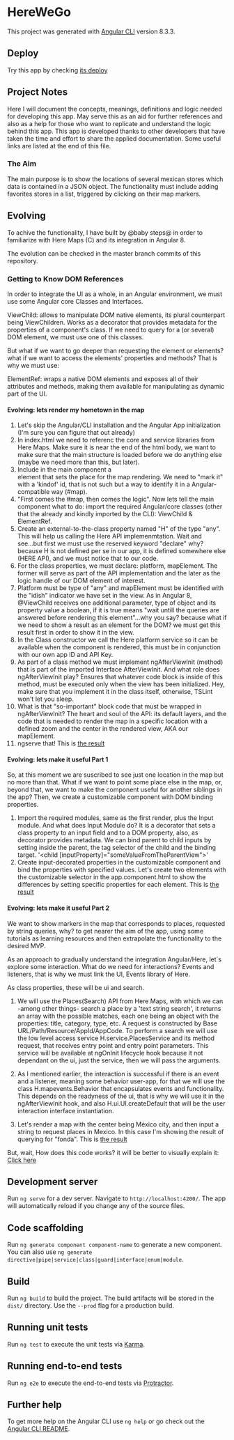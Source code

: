 # HereWeGo

This project was generated with [Angular CLI](https://github.com/angular/angular-cli) version 8.3.3.

## Deploy

Try this app by checking [its deploy](https://angular-and-heremaps.herokuapp.com/)


## Project Notes
Here I will document the concepts, meanings, definitions and logic needed for developing this app. May serve this as an aid for further references and also as a help for those who want to replicate and understand the logic behind this app.
This app is developed thanks to other developers that have taken the time and effort to share the applied documentation.
Some useful links are listed at the end of this file.

### The Aim

The main purpose is to show the locations of several mexican stores which data is contained in a JSON object.
The functionality must include adding favorites stores in a list, triggered by clicking on their map markers.

## Evolving

To achive the functionality, I have built by @baby steps@ in order to familiarize with Here Maps (C) and its integration in Angular 8.

The evolution can be checked in the master branch commits of this repository.

### Getting to Know DOM References

In order to integrate the UI as a whole, in an Angular environment, we must use some Angular core Classes and Interfaces.

ViewChild: allows to manipulate DOM native elements, its plural counterpart being ViewChildren. Works as a decorator that provides metadata for the properties of a component's class. If we need to query for a (or several) DOM element, we must use one of this classes.

But what if we want to go deeper than requesting the element or elements? what if we want to access the elements' properties and methods? That is why we must use:

ElementRef: wraps a native DOM elements and exposes all of their attributes and methods, making them available for manipulating as dynamic part of the UI.


#### Evolving: lets render my hometown in the map
1. Let's skip the Angular/CLI installation and the Angular App initialization (I'm sure you can figure that out already)
2. In index.html we need to referenc the core and service libraries from Here Maps. Make sure it is near the end of the html body, we want to make sure that the main structure is loaded before we do anything else (maybe we need more than this, but later).
3. Include in the main component a <div> element that sets the place for the map rendering. We need to "mark it" with a 'kindof' id, that is not such but a way to identify it in a Angular-compatible way (#map).
4. "First comes the #map, then comes the logic". Now lets tell the main component what to do: import the required Angular/core classes (other that the already and kindly imported by the CLI): ViewChild & ElementRef.
5. Create an external-to-the-class property named "H" of the type "any". This will help us calling the Here API implemenmtation. Wait and see...but first we must use the reserved keyword "declare" why? because H is not defined per se in our app, it is defined somewhere else (HERE API), and we must notice that to our code.
6. For the class properties, we must declare: platform, mapElement. The former will serve as part of the API implementation and the later as the logic handle of our DOM element of interest.
7. Platform must be type of "any" and mapElement must be identified with the "idish" indicator we have set in the view. As in Angular 8, @ViewChild receives one additional parameter, type of object and its property value a boolean, if it is true means "wait untill the queries are answered before rendering this element"...why you say? because what if we need to show a result as an element for the DOM? we must get this result first in order to show it in the view.
8. In the Class constructor we call the Here platform service so it can be available when the component is rendered, this must be in conjunction with our own app ID and API Key.
9. As part of a class method we must implement ngAfterViewInit (method) that is part of the imported Interface AfterViewInit. And what role does ngAfterViewInit play? Ensures that whatever code block is inside of this method, must be executed only when the view has been initialized. Hey, make sure that you implement it in the class itself, otherwise, TSLint won't let you sleep.
10. What is that "so-important" block code that must be wrapped in ngAfterViewInit? The heart and soul of the API: its default layers, and the code that is needed to render the map in a specific location with a defined zoom and the center in the rendered view, AKA our mapElement.
11. ngserve that! 
This is [the result](https://res.cloudinary.com/dz3gm9c3w/image/upload/v1570672610/mapHometown_lnelqz.png)

#### Evolving: lets make it useful Part 1
So, at this moment we are suscribed to see just one location in the map but no more than that. What if we want to point some place else in the map, or, beyond that, we want to make the component useful for another siblings in the app?
Then, we create a customizable component with DOM binding properties.
1. Import the required modules, same as the first render,  plus the Input module. And what does Input Module do? It is a decorator that sets a class property to an input field and to a DOM property, also,  as decorator provides metadata. We can bind parent to child inputs by setting inside the parent, the tag selector of the child and the binding target. '<parent><child [inputProperty]="someValueFromTheParentView"></child></parent>'
2. Create input-decorated properties in the customizable component and bind the properties with specified values. Let's create two elements with the customizable selector in the app.component.html to show the differences by setting specific properties for each element.
This is [the result](https://res.cloudinary.com/dz3gm9c3w/image/upload/v1570754487/mapHometown2_ifzxwt.png)


#### Evolving: lets make it useful Part 2


We want to show markers in the map that corresponds to places, requested by string queries, why? to get nearer the aim of the app, using some tutorials as learning resources and then extrapolate the functionality to the desired MVP.

As an approach to gradually understand the integration Angular/Here, let´s explore some interaction. What do we need for interactions? Events and listeners, that is why we must link the UI, Events library of Here.

As class properties, these will be ui and search.


1. We will use the Places(Search) API from Here Maps, with which we can -among other things- search a place by a 'text string search', it returns an array with the possible matches, each one being an object with the properties: title, category, type, etc. A request is constructed by Base URL/Path/Resource/AppId/AppCode. To perform a search we will use the low level access service H.service.PlacesService and its method request, that receives entry point and entry point parameters. This service will be available at ngOnInit lifecycle hook because it not dependant on the ui, just the service, then we will pass the arguments.

2. As I mentioned earlier, the interaction is successful if there is an event and a listener, meaning some behavior user-app, for that we will use the class H.mapevents.Behavior that encapsulates events and functionality. This depends on the readyness of the ui, that is why we will use it in the ngAfterViewInit hook, and also H.ui.UI.createDefault that will be the user interaction interface instantiation.

3. Let's render a map with the center being México city, and then input a string to request places in Mexico. In this case I'm showing the result of querying for "fonda".
This is [the result](https://res.cloudinary.com/dz3gm9c3w/image/upload/v1570841586/fonda_za899d.png)

But, wait, How does this code works? it will be better to visually explain it:
 [Click here](https://res.cloudinary.com/dz3gm9c3w/image/upload/v1570890752/VisualCodeExplanation-01_rvmtl7.jpg)



## Development server

Run `ng serve` for a dev server. Navigate to `http://localhost:4200/`. The app will automatically reload if you change any of the source files.

## Code scaffolding

Run `ng generate component component-name` to generate a new component. You can also use `ng generate directive|pipe|service|class|guard|interface|enum|module`.

## Build

Run `ng build` to build the project. The build artifacts will be stored in the `dist/` directory. Use the `--prod` flag for a production build.

## Running unit tests

Run `ng test` to execute the unit tests via [Karma](https://karma-runner.github.io).

## Running end-to-end tests

Run `ng e2e` to execute the end-to-end tests via [Protractor](http://www.protractortest.org/).

## Further help

To get more help on the Angular CLI use `ng help` or go check out the [Angular CLI README](https://github.com/angular/angular-cli/blob/master/README.md).
